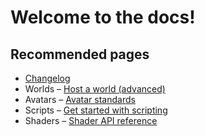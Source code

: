 # Welcome to the docs!

## Recommended pages

-   [Changelog](changelog)
-   Worlds &ndash; [Host a world (advanced)](worlds/host-a-world-advanced)
-   Avatars &ndash; [Avatar standards](avatars/avatar-standards)
-   Scripts &ndash; [Get started with scripting](scripts/get-started)
-   Shaders &ndash; [Shader API reference](shaders/shader-api-reference)
